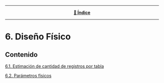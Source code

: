<hr>
<div align="center">
 
[**📜 Índice**](../README.md)

</div>
<hr>

# 6. Diseño Físico

## Contenido
[6.1. Estimación de cantidad de registros por tabla](6.1/6.1.md)

[6.2. Parámetros físicos](6.2/6.2.md)